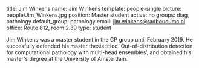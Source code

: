 title: Jim Winkens
name: Jim Winkens
template: people-single
picture: people/Jim_Winkens.jpg
position: Master student
active: no
groups: diag, pathology
default_group: pathology
email: jim.winkens@radboudumc.nl
office: Route 812, room 2.39
type: student

Jim Winkens was a master student in the CP group until February 2019. He succesfully defended his master thesis titled 'Out-of-distribution detection for computational pathology with multi-head ensembles’, and obtained his master's degree at the University of Amsterdam.
